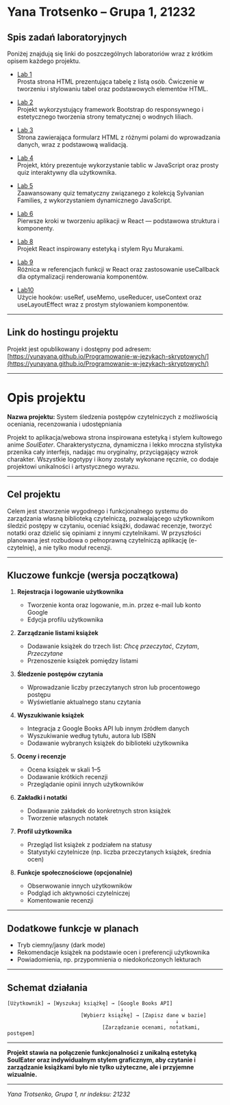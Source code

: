 
# Yana Trotsenko – Grupa 1, 21232

## Spis zadań laboratoryjnych

Poniżej znajdują się linki do poszczególnych laboratoriów wraz z krótkim opisem każdego projektu.

- [Lab 1](https://github.com/yunayana/Programowanie-w-jezykach-skryptowych/tree/main/Lab1)  
  Prosta strona HTML prezentująca tabelę z listą osób. Ćwiczenie w tworzeniu i stylowaniu tabel oraz podstawowych elementów HTML.

- [Lab 2](https://github.com/yunayana/Programowanie-w-jezykach-skryptowych/tree/main/Lab2)  
  Projekt wykorzystujący framework Bootstrap do responsywnego i estetycznego tworzenia strony tematycznej o wodnych liliach.

- [Lab 3](https://github.com/yunayana/Programowanie-w-jezykach-skryptowych/tree/main/Lab3)  
  Strona zawierająca formularz HTML z różnymi polami do wprowadzania danych, wraz z podstawową walidacją.

- [Lab 4](https://github.com/yunayana/Programowanie-w-jezykach-skryptowych/tree/main/Lab4)  
  Projekt, który prezentuje wykorzystanie tablic w JavaScript oraz prosty quiz interaktywny dla użytkownika.

- [Lab 5](https://github.com/yunayana/Programowanie-w-jezykach-skryptowych/tree/main/Lab5)  
  Zaawansowany quiz tematyczny związanego z kolekcją Sylvanian Families, z wykorzystaniem dynamicznego JavaScript.

- [Lab 6](https://github.com/yunayana/Programowanie-w-jezykach-skryptowych/tree/main/Lab6)  
  Pierwsze kroki w tworzeniu aplikacji w React — podstawowa struktura i komponenty.

- [Lab 8](https://github.com/yunayana/Programowanie-w-jezykach-skryptowych/tree/main/Lab8)  
  Projekt React inspirowany estetyką i stylem Ryu Murakami.

- [Lab 9](https://github.com/yunayana/Programowanie-w-jezykach-skryptowych/tree/main/Lab9)  
  Różnica w referencjach funkcji w React oraz zastosowanie useCallback dla optymalizacji renderowania komponentów.

- [Lab10](https://github.com/yunayana/Programowanie-w-jezykach-skryptowych/tree/main/Lab10)  
  Użycie hooków: useRef, useMemo, useReducer, useContext oraz useLayoutEffect wraz z prostym stylowaniem komponentów.

---

## Link do hostingu projektu

Projekt jest opublikowany i dostępny pod adresem:  
[https://yunayana.github.io/Programowanie-w-jezykach-skryptowych/](https://yunayana.github.io/Programowanie-w-jezykach-skryptowych/)

---

# Opis projektu

**Nazwa projektu:** System śledzenia postępów czytelniczych z możliwością oceniania, recenzowania i udostępniania

Projekt to aplikacja/webowa strona inspirowana estetyką i stylem kultowego anime *SoulEater*. Charakterystyczna, dynamiczna i lekko mroczna stylistyka przenika cały interfejs, nadając mu oryginalny, przyciągający wzrok charakter. Wszystkie logotypy i ikony zostały wykonane ręcznie, co dodaje projektowi unikalności i artystycznego wyrazu.

---

## Cel projektu

Celem jest stworzenie wygodnego i funkcjonalnego systemu do zarządzania własną biblioteką czytelniczą, pozwalającego użytkownikom śledzić postępy w czytaniu, oceniać książki, dodawać recenzje, tworzyć notatki oraz dzielić się opiniami z innymi czytelnikami. W przyszłości planowana jest rozbudowa o pełnoprawną czytelniczą aplikację (e-czytelnię), a nie tylko moduł recenzji.

---

## Kluczowe funkcje (wersja początkowa)

1. **Rejestracja i logowanie użytkownika**  
   - Tworzenie konta oraz logowanie, m.in. przez e-mail lub konto Google  
   - Edycja profilu użytkownika  

2. **Zarządzanie listami książek**  
   - Dodawanie książek do trzech list: *Chcę przeczytać*, *Czytam*, *Przeczytane*  
   - Przenoszenie książek pomiędzy listami  

3. **Śledzenie postępów czytania**  
   - Wprowadzanie liczby przeczytanych stron lub procentowego postępu  
   - Wyświetlanie aktualnego stanu czytania  

4. **Wyszukiwanie książek**  
   - Integracja z Google Books API lub innym źródłem danych  
   - Wyszukiwanie według tytułu, autora lub ISBN  
   - Dodawanie wybranych książek do biblioteki użytkownika  

5. **Oceny i recenzje**  
   - Ocena książek w skali 1–5  
   - Dodawanie krótkich recenzji  
   - Przeglądanie opinii innych użytkowników  

6. **Zakładki i notatki**  
   - Dodawanie zakładek do konkretnych stron książek  
   - Tworzenie własnych notatek  

7. **Profil użytkownika**  
   - Przegląd list książek z podziałem na statusy  
   - Statystyki czytelnicze (np. liczba przeczytanych książek, średnia ocen)  

8. **Funkcje społecznościowe (opcjonalnie)**  
   - Obserwowanie innych użytkowników  
   - Podgląd ich aktywności czytelniczej  
   - Komentowanie recenzji  

---

## Dodatkowe funkcje w planach

- Tryb ciemny/jasny (dark mode)  
- Rekomendacje książek na podstawie ocen i preferencji użytkownika  
- Powiadomienia, np. przypomnienia o niedokończonych lekturach  

---

## Schemat działania

```
[Użytkownik] → [Wyszukaj książkę] → [Google Books API]
                                     ↓
                        [Wybierz książkę] → [Zapisz dane w bazie]
                                                       ↓
                               [Zarządzanie ocenami, notatkami, postępem]
```

---

**Projekt stawia na połączenie funkcjonalności z unikalną estetyką SoulEater oraz indywidualnym stylem graficznym, aby czytanie i zarządzanie książkami było nie tylko użyteczne, ale i przyjemne wizualnie.**

---

*Yana Trotsenko, Grupa 1, nr indeksu: 21232*
